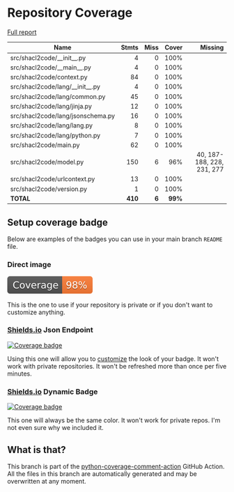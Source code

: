 # Repository Coverage

[Full report](https://htmlpreview.github.io/?https://github.com/JPEWdev/shacl2code/blob/python-coverage-comment-action-data/htmlcov/index.html)

| Name                                |    Stmts |     Miss |   Cover |   Missing |
|------------------------------------ | -------: | -------: | ------: | --------: |
| src/shacl2code/\_\_init\_\_.py      |        4 |        0 |    100% |           |
| src/shacl2code/\_\_main\_\_.py      |        4 |        0 |    100% |           |
| src/shacl2code/context.py           |       84 |        0 |    100% |           |
| src/shacl2code/lang/\_\_init\_\_.py |        4 |        0 |    100% |           |
| src/shacl2code/lang/common.py       |       45 |        0 |    100% |           |
| src/shacl2code/lang/jinja.py        |       12 |        0 |    100% |           |
| src/shacl2code/lang/jsonschema.py   |       16 |        0 |    100% |           |
| src/shacl2code/lang/lang.py         |        8 |        0 |    100% |           |
| src/shacl2code/lang/python.py       |        7 |        0 |    100% |           |
| src/shacl2code/main.py              |       62 |        0 |    100% |           |
| src/shacl2code/model.py             |      150 |        6 |     96% |40, 187-188, 228, 231, 277 |
| src/shacl2code/urlcontext.py        |       13 |        0 |    100% |           |
| src/shacl2code/version.py           |        1 |        0 |    100% |           |
|                           **TOTAL** |  **410** |    **6** | **99%** |           |


## Setup coverage badge

Below are examples of the badges you can use in your main branch `README` file.

### Direct image

[![Coverage badge](https://raw.githubusercontent.com/JPEWdev/shacl2code/python-coverage-comment-action-data/badge.svg)](https://htmlpreview.github.io/?https://github.com/JPEWdev/shacl2code/blob/python-coverage-comment-action-data/htmlcov/index.html)

This is the one to use if your repository is private or if you don't want to customize anything.

### [Shields.io](https://shields.io) Json Endpoint

[![Coverage badge](https://img.shields.io/endpoint?url=https://raw.githubusercontent.com/JPEWdev/shacl2code/python-coverage-comment-action-data/endpoint.json)](https://htmlpreview.github.io/?https://github.com/JPEWdev/shacl2code/blob/python-coverage-comment-action-data/htmlcov/index.html)

Using this one will allow you to [customize](https://shields.io/endpoint) the look of your badge.
It won't work with private repositories. It won't be refreshed more than once per five minutes.

### [Shields.io](https://shields.io) Dynamic Badge

[![Coverage badge](https://img.shields.io/badge/dynamic/json?color=brightgreen&label=coverage&query=%24.message&url=https%3A%2F%2Fraw.githubusercontent.com%2FJPEWdev%2Fshacl2code%2Fpython-coverage-comment-action-data%2Fendpoint.json)](https://htmlpreview.github.io/?https://github.com/JPEWdev/shacl2code/blob/python-coverage-comment-action-data/htmlcov/index.html)

This one will always be the same color. It won't work for private repos. I'm not even sure why we included it.

## What is that?

This branch is part of the
[python-coverage-comment-action](https://github.com/marketplace/actions/python-coverage-comment)
GitHub Action. All the files in this branch are automatically generated and may be
overwritten at any moment.